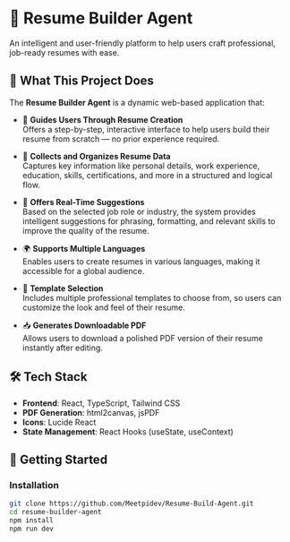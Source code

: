 # 🧠 Resume Builder Agent

An intelligent and user-friendly platform to help users craft professional, job-ready resumes with ease.

## 📌 What This Project Does

The **Resume Builder Agent** is a dynamic web-based application that:

- 🧭 **Guides Users Through Resume Creation**  
  Offers a step-by-step, interactive interface to help users build their resume from scratch — no prior experience required.

- 🧾 **Collects and Organizes Resume Data**  
  Captures key information like personal details, work experience, education, skills, certifications, and more in a structured and logical flow.

- 💬 **Offers Real-Time Suggestions**  
  Based on the selected job role or industry, the system provides intelligent suggestions for phrasing, formatting, and relevant skills to improve the quality of the resume.

- 🌍 **Supports Multiple Languages**  
  Enables users to create resumes in various languages, making it accessible for a global audience.

- 🎨 **Template Selection**  
  Includes multiple professional templates to choose from, so users can customize the look and feel of their resume.

- 📥 **Generates Downloadable PDF**  
  Allows users to download a polished PDF version of their resume instantly after editing.

## 🛠️ Tech Stack

- **Frontend**: React, TypeScript, Tailwind CSS  
- **PDF Generation**: html2canvas, jsPDF  
- **Icons**: Lucide React  
- **State Management**: React Hooks (useState, useContext)

## 🚀 Getting Started

### Installation

```bash
git clone https://github.com/Meetpidev/Resume-Build-Agent.git
cd resume-builder-agent
npm install
npm run dev
